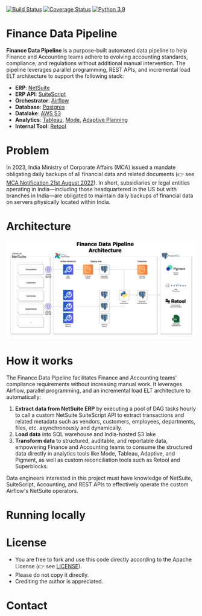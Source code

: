 [![Build Status](https://travis-ci.com/mykkelol/netsuite-data-pipeline.svg?&branch=main)](https://travis-ci.org/mykkelol/netsuite-data-pipeline) [![Coverage Status](https://coveralls.io/repos/github/mykkelol/netsuite-data-pipeline/badge.svg?branch=main)](https://coveralls.io/github/mykkelol/netsuite-data-pipeline?branch=main) [![Python 3.9](https://img.shields.io/badge/python-3.9-blue.svg)](https://www.python.org/downloads/release/python-390/)

# Finance Data Pipeline

**Finance Data Pipeline** is a purpose-built automated data pipeline to help Finance and Accounting teams adhere to evolving accounting standards, compliance, and regulations without additional manual intervention. The pipeline leverages parallel programming, REST APIs, and incremental load ELT architecture to support the following stack:

- **ERP**: [NetSuite](https://www.netsuite.com/)
- **ERP API**: [SuiteScript](https://docs.oracle.com/en/cloud/saas/netsuite/ns-online-help/section_4387799403.html#SuiteScript-2.x-RESTlet-Script-Type)
- **Orchestrator**: [Airflow](https://airflow.apache.org/)
- **Database**: [Postgres](https://www.postgresql.org/)
- **Datalake**: [AWS S3](https://aws.amazon.com/s3/)
- **Analytics**: [Tableau](https://help.tableau.com/current/pro/desktop/en-us/examples_postgresql.htm), [Mode](https://mode.com/integrations/postgresql), [Adaptive Planning](https://hightouch.com/integrations/postgresql-to-workday-adaptive-planning)
- **Internal Tool**: [Retool](https://retool.com/)

# Problem

In 2023, India Ministry of Corporate Affairs (MCA) issued a mandate obligating daily backups of all financial data and related documents (:point_right: see [MCA Notification 21st August 2022](https://resource.cdn.icai.org/71244clcgc160822.pdf)). In short, subsidiaries or legal entities operating in India—including those headquartered in the US but with branches in India—are obligated to maintain daily backups of financial data on servers physically located within India.

# Architecture

![Architecture](./images/architecture.png)

# How it works

The Finance Data Pipeline facilitates Finance and Accounting teams' compliance requirements without increasing manual work. It leverages Airflow, parallel programming, and an incremental load ELT architecture to automatically:

1. **Extract data from NetSuite ERP** by executing a pool of DAG tasks hourly to call a custom NetSuite SuiteScript API to extract transactions and related metadata such as vendors, customers, employees, departments, files, etc. asynchronously and dynamically.
2. **Load data** into SQL warehouse and India-hosted S3 lake
3. **Transform data** to structured, auditable, and reportable data, empowering Finance and Accounting teams to consume the structured data directly in analytics tools like Mode, Tableau, Adaptive, and Pigment, as well as custom reconciliation tools such as Retool and Superblocks.

Data engineers interested in this project must have knowledge of NetSuite, SuiteScript, Accounting, and REST APIs to effectively operate the custom Airflow's NetSuite operators.

# Running locally

# License

- You are free to fork and use this code directly according to the Apache License (:point_right: see [LICENSE](./LICENSE)).
- Please do not copy it directly.
- Crediting the author is appreciated.

# Contact
